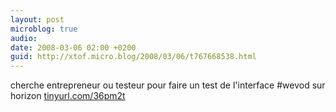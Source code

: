 ```yaml
---
layout: post
microblog: true
audio: 
date: 2008-03-06 02:00 +0200
guid: http://xtof.micro.blog/2008/03/06/t767668538.html
---
```

cherche entrepreneur ou testeur pour faire un test de l'interface #wevod sur horizon [tinyurl.com/36pm2t](http://tinyurl.com/36pm2t)
